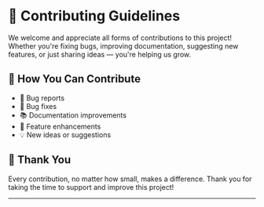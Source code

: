 # 🤝 Contributing Guidelines

We welcome and appreciate all forms of contributions to this project! Whether you're fixing bugs, improving documentation, suggesting new features, or just sharing ideas — you're helping us grow.

## 🚀 How You Can Contribute

- 🐞 Bug reports
- 🔧 Bug fixes
- 📚 Documentation improvements
- 🌟 Feature enhancements
- 💡 New ideas or suggestions

## 🙌 Thank You

Every contribution, no matter how small, makes a difference. Thank you for taking the time to support and improve this project!

---
